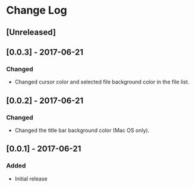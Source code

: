 # Change Log

## [Unreleased]

## [0.0.3] - 2017-06-21
### Changed
- Changed cursor color and selected file background color in the file list.

## [0.0.2] - 2017-06-21
### Changed
- Changed the title bar background color (Mac OS only).

## [0.0.1] - 2017-06-21
### Added
- Initial release
